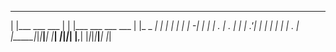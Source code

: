                                                                 
 _____                _____                       _____       _ 
|     |___ ___ ___   |  |  |___ ___ ___    ___   |     |_ _ _| |
|  |  |   |  _| -_|  |  |  | . | . |   |  | .'|  | | | | | | . |
|_____|_|_|___|___|  |_____|  _|___|_|_|  |__,|  |_|_|_|___|___|
                           |_|                                
